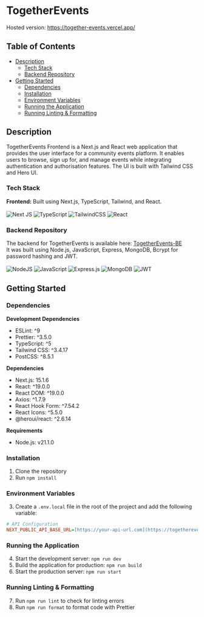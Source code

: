 # TogetherEvents

Hosted version: https://together-events.vercel.app/

## Table of Contents
- [Description](#description)
  - [Tech Stack](#tech-stack)
  - [Backend Repository](#backend-repository)
- [Getting Started](#getting-started)
  - [Dependencies](#dependencies)
  - [Installation](#installation)
  - [Environment Variables](#environment-variables)
  - [Running the Application](#running-the-application)
  - [Running Linting & Formatting](#running-linting--formatting)

## Description

TogetherEvents Frontend is a Next.js and React web application that provides the user interface for a community events platform. It enables users to browse, sign up for, and manage events while integrating authentication and authorisation features. The UI is built with Tailwind CSS and Hero UI.

### Tech Stack

**Frontend:** Built using Next.js, TypeScript, Tailwind, and React.  
<br>
![Next JS](https://img.shields.io/badge/Next-black?style=for-the-badge&logo=next.js&logoColor=white)
![TypeScript](https://img.shields.io/badge/typescript-%23007ACC.svg?style=for-the-badge&logo=typescript&logoColor=white)
![TailwindCSS](https://img.shields.io/badge/tailwindcss-%2338B2AC.svg?style=for-the-badge&logo=tailwind-css&logoColor=white)
![React](https://img.shields.io/badge/react-%23323330.svg?style=for-the-badge&logo=react&logoColor=%2361DAFB)

### Backend Repository

The backend for TogetherEvents is available here: [TogetherEvents-BE](https://github.com/hannahchapman79/TogetherEvents-BE)  
It was built using Node.js, JavaScript, Express, MongoDB, Bcrypt for password hashing and JWT.  
<br>
![NodeJS](https://img.shields.io/badge/node.js-%23518F4C?style=for-the-badge&logo=node.js&logoColor=white)
![JavaScript](https://img.shields.io/badge/javascript%20-%23323330.svg?&style=for-the-badge&logo=javascript&logoColor=%23F7DF1E)
![Express.js](https://img.shields.io/badge/express.js-%23323330.svg?style=for-the-badge&logo=express&logoColor=%2361DAFB)
![MongoDB](https://img.shields.io/badge/MongoDB-%234ea94b.svg?style=for-the-badge&logo=mongodb&logoColor=white)
![JWT](https://img.shields.io/badge/JWT-black?style=for-the-badge&logo=JSON%20web%20tokens)

## Getting Started

### Dependencies

**Development Dependencies**

- ESLint: ^9
- Prettier: ^3.5.0
- TypeScript: ^5
- Tailwind CSS: ^3.4.17
- PostCSS: ^8.5.1

**Dependencies**

- Next.js: 15.1.6
- React: ^19.0.0
- React DOM: ^19.0.0
- Axios: ^1.7.9
- React Hook Form: ^7.54.2
- React Icons: ^5.5.0
- @heroui/react: ^2.6.14

**Requirements**

- Node.js: v21.1.0

### Installation

1. Clone the repository
2. Run `npm install`

### Environment Variables

3. Create a `.env.local` file in the root of the project and add the following variable:

```ini
# API Configuration
NEXT_PUBLIC_API_BASE_URL=[https://your-api-url.com](https://togetherevents-be.onrender.com/api)
```

### Running the Application

4. Start the development server: `npm run dev`
5. Build the application for production: `npm run build`
6. Start the production server: `npm run start`

### Running Linting & Formatting

7. Run `npm run lint` to check for linting errors
8. Run `npm run format` to format code with Prettier
